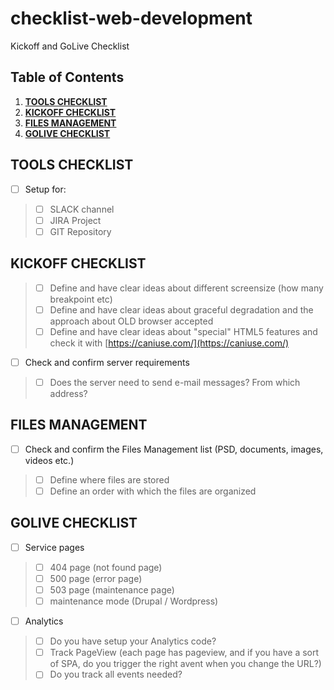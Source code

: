# checklist-web-development
Kickoff and GoLive Checklist


## Table of Contents

1. **[TOOLS CHECKLIST](#tools-checklist)**
2. **[KICKOFF CHECKLIST](#kickoff-checklist)**
3. **[FILES MANAGEMENT](#files-mangement)**
4. **[GOLIVE CHECKLIST](#golive-checklist)**


## TOOLS CHECKLIST

* [ ] Setup for:
> * [ ] SLACK channel
> * [ ] JIRA Project
> * [ ] GIT Repository

## KICKOFF CHECKLIST

> * [ ] Define and have clear ideas about different screensize (how many  breakpoint etc)
> * [ ] Define and have clear ideas about graceful degradation and the approach about OLD browser accepted
> * [ ] Define and have clear ideas about "special" HTML5 features and check it with [https://caniuse.com/](https://caniuse.com/)
* [ ] Check and confirm server requirements
> * [ ] Does the server need to send e-mail messages? From which address?

## FILES MANAGEMENT

* [ ] Check and confirm the Files Management list (PSD, documents, images, videos etc.)
> * [ ] Define where files are stored
> * [ ] Define an order with which the files are organized

## GOLIVE CHECKLIST

* [ ] Service pages
> * [ ] 404 page (not found page)
> * [ ] 500 page (error page)
> * [ ] 503 page (maintenance page)
> * [ ] maintenance mode (Drupal / Wordpress)

* [ ] Analytics
> * [ ] Do you have setup your Analytics code?
> * [ ] Track PageView (each page has pageview, and if you have a sort of SPA, do you trigger the right avent when you change the URL?)
> * [ ] Do you track all events needed?

